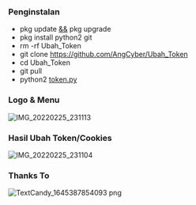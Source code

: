 ### Penginstalan
- pkg update [&&]() pkg upgrade
- pkg install python2 git
- rm -rf Ubah_Token
- git clone https://github.com/AngCyber/Ubah_Token
- cd Ubah_Token
- git pull
- python2 [token.py]()

### Logo & Menu
![IMG_20220225_231113](https://user-images.githubusercontent.com/92802033/155749165-2f0a13f8-7ad4-4e75-ad20-34b9ba24d9e4.jpg)
### Hasil Ubah Token/Cookies
![IMG_20220225_231104](https://user-images.githubusercontent.com/92802033/155749260-64574558-550a-414f-b0ad-a311e95c34a1.jpg)

### Thanks To
![TextCandy_1645387854093 png](https://user-images.githubusercontent.com/92802033/155749834-213b4ada-9609-48f9-a6f1-8792694b23eb.png)
